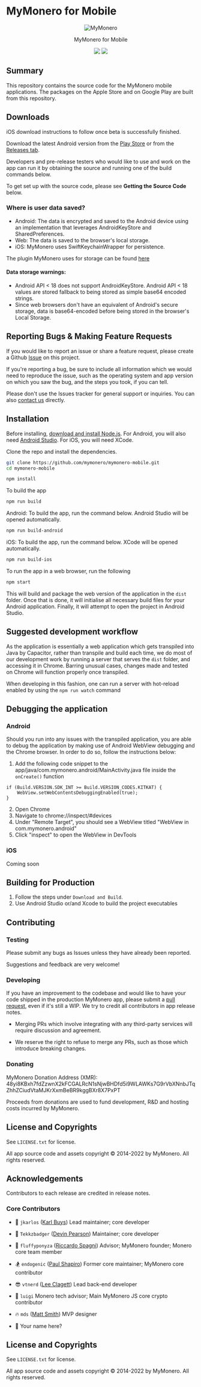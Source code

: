 # MyMonero for Mobile

<p align="center">
  <img alt="MyMonero" src="https://user-images.githubusercontent.com/1645428/146000939-b06f8fd3-9ed2-4a5e-bdd6-3981281dde9c.png">
</p>

<p align="center">
  MyMonero for Mobile
</p>

<p align="center">
  <a href="https://snyk.io/test/github/mymonero/mymonero-mobile"><img src="https://snyk.io/test/github/mymonero/mymonero-mobile/badge.svg"></a>
  <a href="https://opensource.org/licenses/BSD-3-Clause"><img src="https://img.shields.io/badge/License-BSD%203--Clause-blue.svg"></a>
</p>

## Summary

This repository contains the source code for the MyMonero mobile applications. The packages on the Apple Store and on Google Play are built from this repository.

## Downloads

iOS download instructions to follow once beta is successfully finished.

Download the latest Android version from the [Play Store](https://play.google.com/store/apps/details?id=com.mymonero.official_android_application) or from the [Releases tab](https://github.com/mymonero/mymonero-mobile/releases/latest).

Developers and pre-release testers who would like to use and work on the app can run it by obtaining the source and running one of the build commands below.

To get set up with the source code, please see **Getting the Source Code** below.

### Where is user data saved?

* Android: The data is encrypted and saved to the Android device using an implementation that leverages AndroidKeyStore and SharedPreferences.
* Web: The data is saved to the browser's local storage.
* iOS: MyMonero uses SwiftKeychainWrapper for persistence.

The plugin MyMonero uses for storage can be found [here](https://www.npmjs.com/package/capacitor-secure-storage-plugin)

#### Data storage warnings: 

* Android API < 18 does not support AndroidKeyStore. Android API < 18 values are stored fallback to being stored as simple base64 encoded strings. 
* Since web browsers don't have an equivalent of Android's secure storage, data is base64-encoded before being stored in the browser's Local Storage.

## Reporting Bugs & Making Feature Requests

If you would like to report an issue or share a feature request, please create a Github [Issue](https://github.com/mymonero/monero-android-js/issues) on this project.

If you're reporting a bug, be sure to include all information which we would need to reproduce the issue, such as the operating system and app version on which you saw the bug, and the steps you took, if you can tell. 

Please don't use the Issues tracker for general support or inquiries. You can also [contact us](https://mymonero.com/support) directly.

## Installation

Before installing, [download and install Node.js](https://nodejs.org/en/download/). For Android, you will also need [Android Studio](https://developer.android.com/studio). For iOS, you will need XCode.

Clone the repo and install the dependencies.
```bash
git clone https://github.com/mymonero/mymonero-mobile.git
cd mymonero-mobile
```
```bash
npm install
```

To build the app
```bash
npm run build
```

Android: To build the app, run the command below. Android Studio will be opened automatically.
```bash
npm run build-android
```

iOS: To build the app, run the command below. XCode will be opened automatically.
```bash
npm run build-ios
```

To run the app in a web browser, run the following
```bash
npm start
```

This will build and package the web version of the application in the `dist` folder. Once that is done, it will initialise all necessary build files for your Android application. Finally, it will attempt to open the project in Android Studio.  

## Suggested development workflow

As the application is essentially a web application which gets transpiled into Java by Capacitor, rather than transpile and build each time, we do most of our development work by running a server that serves the `dist` folder, and accessing it in Chrome. Barring unusual cases, changes made and tested on Chrome will function properly once transpiled.

When developing in this fashion, one can run a server with hot-reload enabled by using the `npm run watch` command

## Debugging the application

### Android

Should you run into any issues with the transpiled application, you are able to debug the application by making use of Android WebView debugging and the Chrome browser. In order to do so, follow the instructions below: 

1. Add the following code snippet to the app/java/com.mymonero.android/MainActivity.java file inside the `onCreate()` function

```
if (Build.VERSION.SDK_INT >= Build.VERSION_CODES.KITKAT) {
    WebView.setWebContentsDebuggingEnabled(true);
}
```
2. Open Chrome
3. Navigate to chrome://inspect/#devices
4. Under "Remote Target", you should see a WebView titled "WebView in com.mymonero.android"
5. Click "inspect" to open the WebView in DevTools

### iOS

Coming soon

## Building for Production

1. Follow the steps under `Download and Build`.
2. Use Android Studio or/and Xcode to build the project executables

## Contributing

### Testing

Please submit any bugs as Issues unless they have already been reported.

Suggestions and feedback are very welcome!


### Developing

If you have an improvement to the codebase and would like to have your code shipped in the production MyMonero app, please submit a [pull request](https://help.github.com/articles/about-pull-requests/), even if it's still a WIP. We try to credit all contributors in app release notes.

* Merging PRs which involve integrating with any third-party services will require discussion and agreement.  

* We reserve the right to refuse to merge any PRs, such as those which introduce breaking changes.

### Donating

MyMonero Donation Address (XMR): 48yi8KBxh7fdZzwnX2kFCGALRcN1sNjwBHDfd5i9WLAWKs7G9rVbXNnbJTqZhhZCiudVtaMJKrXxmBeBR9kggBXr8X7PxPT

Proceeds from donations are used to fund development, R&D and hosting costs incurred by MyMonero. 

## License and Copyrights

See `LICENSE.txt` for license.

All app source code and assets copyright © 2014-2022 by MyMonero. All rights reserved.

## Acknowledgements

Contributors to each release are credited in release notes.

### Core Contributors

* 💱 `jkarlos` ([Karl Buys](https://github.com/karlbuys)) Lead maintainer; core developer

* 🍕 `Tekkzbadger` ([Devin Pearson](https://github.com/devinpearson)) Maintainer; core developer

* 🦄 `fluffyponyza` ([Riccardo Spagni](https://github.com/fluffypony)) Advisor; MyMonero founder; Monero core team member

* 🏂 `endogenic` ([Paul Shapiro](https://github.com/paulshapiro)) Former core maintainer; MyMonero core contributor

* 😎 `vtnerd` ([Lee Clagett](https://github.com/vtnerd)) Lead back-end developer

* 🍄 `luigi` Monero tech advisor; Main MyMonero JS core crypto contributor

* 🔥 `mds` ([Matt Smith](http://mds.is)) MVP designer

* 🌠 Your name here?

## License and Copyrights

See `LICENSE.txt` for license.

All app source code and assets copyright © 2014-2022 by MyMonero. All rights reserved.